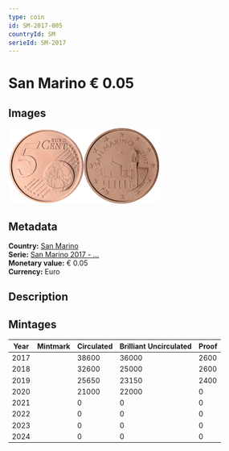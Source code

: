 ```yaml
---
type: coin
id: SM-2017-005
countryId: SM
serieId: SM-2017
---
```


# San Marino € 0.05

## Images

<img src="../../../Images/common-2007-005.webp" height="150" alt="Front image"><img src="Images/san marino-2017-005.webp" height="150" alt="Back image">

## Metadata

**Country:** [San Marino](../index.md)\
**Serie:** [San Marino 2017 - ...](index.md)\
**Monetary value:** € 0.05\
**Currency:** Euro

## Description

## Mintages

| Year | Mintmark | Circulated | Brilliant Uncirculated | Proof |
| ---- | -------- | ---------- | ---------------------- | ----- |
| 2017 |          | 38600      | 36000                  | 2600  |
| 2018 |          | 32600      | 25000                  | 2600  |
| 2019 |          | 25650      | 23150                  | 2400  |
| 2020 |          | 21000      | 22000                  | 0     |
| 2021 |          | 0          | 0                      | 0     |
| 2022 |          | 0          | 0                      | 0     |
| 2023 |          | 0          | 0                      | 0     |
| 2024 |          | 0          | 0                      | 0     |

